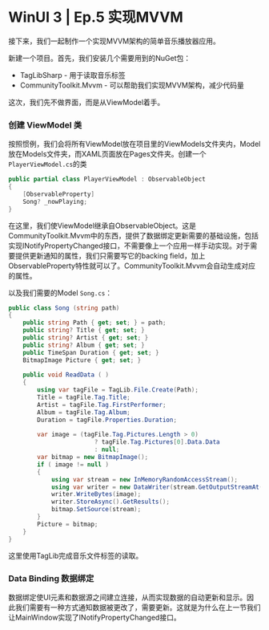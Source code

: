 # WinUI 3 | Ep.5 实现MVVM

接下来，我们一起制作一个实现MVVM架构的简单音乐播放器应用。

新建一个项目。首先，我们安装几个需要用到的NuGet包：
- TagLibSharp - 用于读取音乐标签
- CommunityToolkit.Mvvm - 可以帮助我们实现MVVM架构，减少代码量

这次，我们先不做界面，而是从ViewModel着手。
### 创建 ViewModel 类

按照惯例，我们会将所有ViewModel放在项目里的ViewModels文件夹内，Model放在Models文件夹，而XAML页面放在Pages文件夹。创建一个`PlayerViewModel.cs`的类

```csharp
public partial class PlayerViewModel : ObservableObject
{
    [ObservableProperty]
    Song? _nowPlaying;
}
```

在这里，我们使ViewModel继承自ObservableObject。这是CommunityToolkit.Mvvm中的东西，提供了数据绑定更新需要的基础设施，包括实现INotifyPropertyChanged接口，不需要像上一个应用一样手动实现。对于需要提供更新通知的属性，我们只需要写它的backing field，加上ObservableProperty特性就可以了。CommunityToolkit.Mvvm会自动生成对应的属性。

以及我们需要的Model `Song.cs`：

```csharp
public class Song (string path)
{
    public string Path { get; set; } = path;
    public string? Title { get; set; }
    public string? Artist { get; set; }
    public string? Album { get; set; }
    public TimeSpan Duration { get; set; }
    BitmapImage Picture { get; set; }
    
	public void ReadData ( )
	{
		using var tagFile = TagLib.File.Create(Path);
		Title = tagFile.Tag.Title;
		Artist = tagFile.Tag.FirstPerformer;
		Album = tagFile.Tag.Album;
		Duration = tagFile.Properties.Duration;
	
		var image = (tagFile.Tag.Pictures.Length > 0) 
						? tagFile.Tag.Pictures[0].Data.Data 
						: null;
		var bitmap = new BitmapImage();
		if ( image != null )
		{
			using var stream = new InMemoryRandomAccessStream();
			using var writer = new DataWriter(stream.GetOutputStreamAt(0));
			writer.WriteBytes(image);
			writer.StoreAsync().GetResults();
			bitmap.SetSource(stream);
		}
		Picture = bitmap;
	}
}
```

这里使用TagLib完成音乐文件标签的读取。
### Data Binding 数据绑定

数据绑定使UI元素和数据源之间建立连接，从而实现数据的自动更新和显示。因此我们需要有一种方式通知数据被更改了，需要更新。这就是为什么在上一节我们让MainWindow实现了INotifyPropertyChanged接口。
